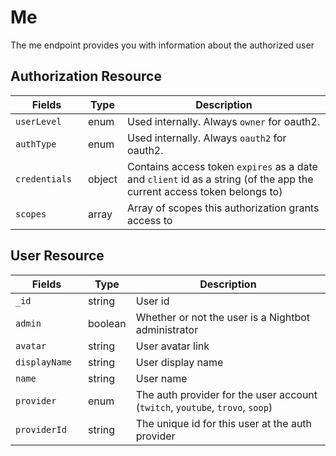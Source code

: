 # Me

The me endpoint provides you with information about the authorized user

## Authorization Resource

<table>
	<thead>
		<tr>
			<th style="width: 100px;">Fields</th>
			<th>Type</th>
			<th>Description</th>
		</tr>
	</thead>
	<tbody>
		<tr>
			<td><code>userLevel</code></td>
			<td>enum</td>
			<td>Used internally. Always <code>owner</code> for oauth2.</td>
		</tr>
		<tr>
			<td><code>authType</code></td>
			<td>enum</td>
			<td>Used internally. Always <code>oauth2</code> for oauth2.</td>
		</tr>
		<tr>
			<td><code>credentials</code></td>
			<td>object</td>
			<td>Contains access token <code>expires</code> as a date and <code>client</code> id as a string (of the app the current access token belongs to)</td>
		</tr>
		<tr>
			<td><code>scopes</code></td>
			<td>array</td>
			<td>Array of scopes this authorization grants access to</td>
		</tr>
	</tbody>
</table>

## User Resource

<table>
	<thead>
		<tr>
			<th style="width: 100px;">Fields</th>
			<th>Type</th>
			<th>Description</th>
		</tr>
	</thead>
	<tbody>
		<tr>
			<td><code>_id</code></td>
			<td>string</td>
			<td>User id</td>
		</tr>
		<tr>
			<td><code>admin</code></td>
			<td>boolean</td>
			<td>Whether or not the user is a Nightbot administrator</td>
		</tr>
		<tr>
			<td><code>avatar</code></td>
			<td>string</td>
			<td>User avatar link</td>
		</tr>
		<tr>
			<td><code>displayName</code></td>
			<td>string</td>
			<td>User display name</td>
		</tr>
		<tr>
			<td><code>name</code></td>
			<td>string</td>
			<td>User name</td>
		</tr>
		<tr>
			<td><code>provider</code></td>
			<td>enum</td>
			<td>The auth provider for the user account (<code>twitch</code>, <code>youtube</code>, <code>trovo</code>, <code>soop</code>)</td>
		</tr>
		<tr>
			<td><code>providerId</code></td>
			<td>string</td>
			<td>The unique id for this user at the auth provider</td>
		</tr>
	</tbody>
</table>
